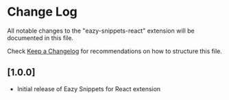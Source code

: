 # Change Log

All notable changes to the "eazy-snippets-react" extension will be documented in this file.

Check [Keep a Changelog](http://keepachangelog.com/) for recommendations on how to structure this file.

## [1.0.0]

- Initial release of Eazy Snippets for React extension